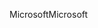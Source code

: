 <span data-ttu-id="f7084-101">Microsoft</span><span class="sxs-lookup"><span data-stu-id="f7084-101">Microsoft</span></span>